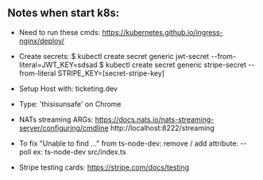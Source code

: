## Notes when start k8s:
+ Need to run these cmds:
https://kubernetes.github.io/ingress-nginx/deploy/

+ Create secrets:
$ kubectl create secret generic jwt-secret --from-literal=JWT_KEY=sdsad
$ kubectl create secret generic stripe-secret --from-literal STRIPE_KEY=[secret-stripe-key]

+ Setup Host with: ticketing.dev

+ Type: 'thisisunsafe' on Chrome 

+ NATs streaming ARGs:
https://docs.nats.io/nats-streaming-server/configuring/cmdline
http://localhost:8222/streaming

+ To fix "Unable to find ..." from ts-node-dev:
remove / add attribute: --poll
ex: ts-node-dev src/index.ts

+ Stripe testing cards:
https://stripe.com/docs/testing